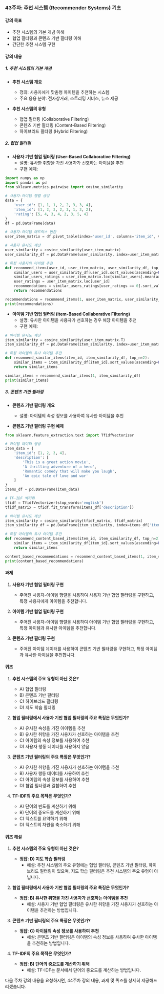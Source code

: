 ### 43주차: 추천 시스템 (Recommender Systems) 기초

#### 강의 목표
- 추천 시스템의 기본 개념 이해
- 협업 필터링과 콘텐츠 기반 필터링 이해
- 간단한 추천 시스템 구현

#### 강의 내용

##### 1. 추천 시스템의 기본 개념
- **추천 시스템 개요**
  - 정의: 사용자에게 맞춤형 아이템을 추천하는 시스템
  - 주요 응용 분야: 전자상거래, 스트리밍 서비스, 뉴스 제공

- **추천 시스템의 유형**
  - 협업 필터링 (Collaborative Filtering)
  - 콘텐츠 기반 필터링 (Content-Based Filtering)
  - 하이브리드 필터링 (Hybrid Filtering)

##### 2. 협업 필터링
- **사용자 기반 협업 필터링 (User-Based Collaborative Filtering)**
  - 설명: 유사한 취향을 가진 사용자가 선호하는 아이템을 추천
  - 구현 예제:

```python
import numpy as np
import pandas as pd
from sklearn.metrics.pairwise import cosine_similarity

# 사용자-아이템 행렬 생성
data = {
    'user_id': [1, 1, 1, 2, 2, 3, 3, 4],
    'item_id': [1, 2, 3, 2, 3, 1, 3, 2],
    'rating': [5, 4, 3, 4, 2, 3, 5, 4]
}
df = pd.DataFrame(data)

# 사용자-아이템 매트릭스 변환
user_item_matrix = df.pivot_table(index='user_id', columns='item_id', values='rating').fillna(0)

# 사용자 유사도 계산
user_similarity = cosine_similarity(user_item_matrix)
user_similarity_df = pd.DataFrame(user_similarity, index=user_item_matrix.index, columns=user_item_matrix.index)

# 특정 사용자의 아이템 추천
def recommend_items(user_id, user_item_matrix, user_similarity_df, top_n=2):
    similar_users = user_similarity_df[user_id].sort_values(ascending=False).index[1:top_n+1]
    similar_users_ratings = user_item_matrix.loc[similar_users].mean(axis=0)
    user_ratings = user_item_matrix.loc[user_id]
    recommendations = similar_users_ratings[user_ratings == 0].sort_values(ascending=False)
    return recommendations

recommendations = recommend_items(1, user_item_matrix, user_similarity_df)
print(recommendations)
```

- **아이템 기반 협업 필터링 (Item-Based Collaborative Filtering)**
  - 설명: 유사한 아이템을 사용자가 선호하는 경우 해당 아이템을 추천
  - 구현 예제:

```python
# 아이템 유사도 계산
item_similarity = cosine_similarity(user_item_matrix.T)
item_similarity_df = pd.DataFrame(item_similarity, index=user_item_matrix.columns, columns=user_item_matrix.columns)

# 특정 아이템의 유사 아이템 추천
def recommend_similar_items(item_id, item_similarity_df, top_n=2):
    similar_items = item_similarity_df[item_id].sort_values(ascending=False).index[1:top_n+1]
    return similar_items

similar_items = recommend_similar_items(1, item_similarity_df)
print(similar_items)
```

##### 3. 콘텐츠 기반 필터링
- **콘텐츠 기반 필터링 개요**
  - 설명: 아이템의 속성 정보를 사용하여 유사한 아이템을 추천

- **콘텐츠 기반 필터링 구현 예제**

```python
from sklearn.feature_extraction.text import TfidfVectorizer

# 아이템 데이터 생성
item_data = {
    'item_id': [1, 2, 3, 4],
    'description': [
        'This is a great action movie',
        'A thrilling adventure of a hero',
        'Romantic comedy that will make you laugh',
        'An epic tale of love and war'
    ]
}
items_df = pd.DataFrame(item_data)

# TF-IDF 벡터화
tfidf = TfidfVectorizer(stop_words='english')
tfidf_matrix = tfidf.fit_transform(items_df['description'])

# 아이템 유사도 계산
item_similarity = cosine_similarity(tfidf_matrix, tfidf_matrix)
item_similarity_df = pd.DataFrame(item_similarity, index=items_df['item_id'], columns=items_df['item_id'])

# 특정 아이템의 유사 아이템 추천
def recommend_content_based_items(item_id, item_similarity_df, top_n=2):
    similar_items = item_similarity_df[item_id].sort_values(ascending=False).index[1:top_n+1]
    return similar_items

content_based_recommendations = recommend_content_based_items(1, item_similarity_df)
print(content_based_recommendations)
```

#### 과제

1. **사용자 기반 협업 필터링 구현**
   - 주어진 사용자-아이템 행렬을 사용하여 사용자 기반 협업 필터링을 구현하고, 특정 사용자에게 아이템을 추천합니다.

2. **아이템 기반 협업 필터링 구현**
   - 주어진 사용자-아이템 행렬을 사용하여 아이템 기반 협업 필터링을 구현하고, 특정 아이템과 유사한 아이템을 추천합니다.

3. **콘텐츠 기반 필터링 구현**
   - 주어진 아이템 데이터를 사용하여 콘텐츠 기반 필터링을 구현하고, 특정 아이템과 유사한 아이템을 추천합니다.

#### 퀴즈

1. **추천 시스템의 주요 유형이 아닌 것은?**
   - A) 협업 필터링
   - B) 콘텐츠 기반 필터링
   - C) 하이브리드 필터링
   - D) 지도 학습 필터링

2. **협업 필터링에서 사용자 기반 협업 필터링의 주요 특징은 무엇인가?**
   - A) 유사한 속성을 가진 아이템을 추천
   - B) 유사한 취향을 가진 사용자가 선호하는 아이템을 추천
   - C) 아이템의 속성 정보를 사용하여 추천
   - D) 사용자 행동 데이터를 사용하지 않음

3. **콘텐츠 기반 필터링의 주요 특징은 무엇인가?**
   - A) 유사한 취향을 가진 사용자가 선호하는 아이템을 추천
   - B) 사용자 행동 데이터를 사용하여 추천
   - C) 아이템의 속성 정보를 사용하여 추천
   - D) 협업 필터링과 결합하여 추천

4. **TF-IDF의 주요 목적은 무엇인가?**
   - A) 단어의 빈도를 계산하기 위해
   - B) 단어의 중요도를 계산하기 위해
   - C) 텍스트를 요약하기 위해
   - D) 텍스트의 차원을 축소하기 위해

#### 퀴즈 해설

1. **추천 시스템의 주요 유형이 아닌 것은?**
   - **정답: D) 지도 학습 필터링**
     - 해설: 추천 시스템의 주요 유형에는 협업 필터링, 콘텐츠 기반 필터링, 하이브리드 필터링이 있으며, 지도 학습 필터링은 추천 시스템의 주요 유형이 아닙니다.

2. **협업 필터링에서 사용자 기반 협업 필터링의 주요 특징은 무엇인가?**
   - **정답: B) 유사한 취향을 가진 사용자가 선호하는 아이템을 추천**
     - 해설: 사용자 기반 협업 필터링은 유사한 취향을 가진 사용자가 선호하는 아이템을 추천하는 방법입니다.

3. **콘텐츠 기반 필터링의 주요 특징은 무엇인가?**
   - **정답: C) 아이템의 속성 정보를 사용하여 추천**
     - 해설: 콘텐츠 기반 필터링은 아이템의 속성 정보를 사용하여 유사한 아이템을 추천하는 방법입니다.

4. **TF-IDF의 주요 목적은 무엇인가?**
   - **정답: B) 단어의 중요도를 계산하기 위해**
     - 해설: TF-IDF는 문서에서 단어의 중요도를 계산하는 방법입니다.

다음 주차 강의 내용을 요청하시면, 44주차 강의 내용, 과제 및 퀴즈를 상세히 제공해드리겠습니다.